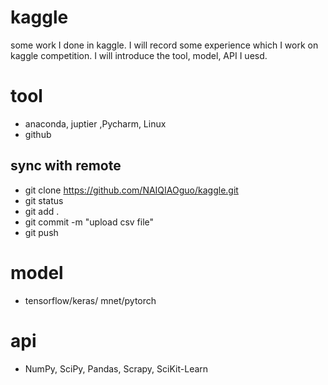 # kaggle
some work I done in kaggle. I will record some experience which I work on kaggle competition. I will introduce the tool, model, API I uesd.

# tool
* anaconda,  juptier ,Pycharm, Linux 
* github 
## sync with remote
  * git clone https://github.com/NAIQIAOguo/kaggle.git
  * git status
  * git add .
  * git commit -m "upload csv file"
  * git push

# model 
* tensorflow/keras/ mnet/pytorch

# api
* NumPy, SciPy, Pandas, Scrapy, SciKit-Learn
